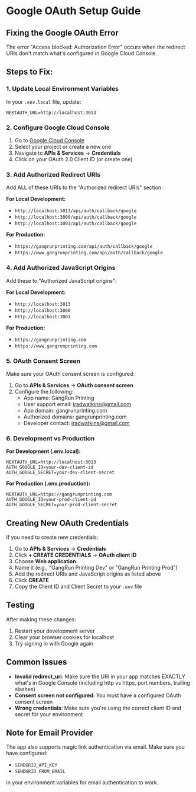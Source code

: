 # Google OAuth Setup Guide

## Fixing the Google OAuth Error

The error "Access blocked: Authorization Error" occurs when the redirect URIs don't match what's configured in Google Cloud Console.

## Steps to Fix:

### 1. Update Local Environment Variables

In your `.env.local` file, update:

```
NEXTAUTH_URL=http://localhost:3013
```

### 2. Configure Google Cloud Console

1. Go to [Google Cloud Console](https://console.cloud.google.com/)
2. Select your project or create a new one
3. Navigate to **APIs & Services** → **Credentials**
4. Click on your OAuth 2.0 Client ID (or create one)

### 3. Add Authorized Redirect URIs

Add ALL of these URIs to the "Authorized redirect URIs" section:

**For Local Development:**

- `http://localhost:3013/api/auth/callback/google`
- `http://localhost:3000/api/auth/callback/google`
- `http://localhost:3001/api/auth/callback/google`

**For Production:**

- `https://gangrunprinting.com/api/auth/callback/google`
- `https://www.gangrunprinting.com/api/auth/callback/google`

### 4. Add Authorized JavaScript Origins

Add these to "Authorized JavaScript origins":

**For Local Development:**

- `http://localhost:3013`
- `http://localhost:3000`
- `http://localhost:3001`

**For Production:**

- `https://gangrunprinting.com`
- `https://www.gangrunprinting.com`

### 5. OAuth Consent Screen

Make sure your OAuth consent screen is configured:

1. Go to **APIs & Services** → **OAuth consent screen**
2. Configure the following:
   - App name: GangRun Printing
   - User support email: iradwatkins@gmail.com
   - App domain: gangrunprinting.com
   - Authorized domains: gangrunprinting.com
   - Developer contact: iradwatkins@gmail.com

### 6. Development vs Production

**For Development (.env.local):**

```env
NEXTAUTH_URL=http://localhost:3013
AUTH_GOOGLE_ID=your-dev-client-id
AUTH_GOOGLE_SECRET=your-dev-client-secret
```

**For Production (.env.production):**

```env
NEXTAUTH_URL=https://gangrunprinting.com
AUTH_GOOGLE_ID=your-prod-client-id
AUTH_GOOGLE_SECRET=your-prod-client-secret
```

## Creating New OAuth Credentials

If you need to create new credentials:

1. Go to **APIs & Services** → **Credentials**
2. Click **+ CREATE CREDENTIALS** → **OAuth client ID**
3. Choose **Web application**
4. Name it (e.g., "GangRun Printing Dev" or "GangRun Printing Prod")
5. Add the redirect URIs and JavaScript origins as listed above
6. Click **CREATE**
7. Copy the Client ID and Client Secret to your `.env` file

## Testing

After making these changes:

1. Restart your development server
2. Clear your browser cookies for localhost
3. Try signing in with Google again

## Common Issues

- **Invalid redirect_uri**: Make sure the URI in your app matches EXACTLY what's in Google Console (including http vs https, port numbers, trailing slashes)
- **Consent screen not configured**: You must have a configured OAuth consent screen
- **Wrong credentials**: Make sure you're using the correct client ID and secret for your environment

## Note for Email Provider

The app also supports magic link authentication via email. Make sure you have configured:

- `SENDGRID_API_KEY`
- `SENDGRID_FROM_EMAIL`

in your environment variables for email authentication to work.
